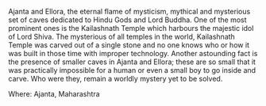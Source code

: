 Ajanta and Ellora, the eternal flame of mysticism, mythical and mysterious set of caves dedicated to Hindu Gods and Lord Buddha. One of the most prominent ones is the Kailashnath Temple which harbours the majestic idol of Lord Shiva. The mysterious of all temples in the world, Kailashnath Temple was carved out of a single stone and no one knows who or how it was built in those time with improper technology. Another astounding fact is the presence of smaller caves in Ajanta and Ellora; these are so small that it was practically impossible for a human or even a small boy to go inside and carve. Who were they, remain a worldly mystery yet to be solved. 

Where: Ajanta, Maharashtra